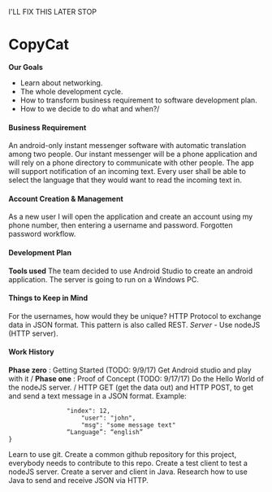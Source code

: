I'LL FIX THIS LATER STOP 

# CopyCat
**Our Goals**
* Learn about networking.
* The whole development cycle. 
* How to transform business requirement to software development plan.
* How to we decide to do what and when?/
#### Business Requirement
An android-only instant messenger software with automatic translation among two people. Our instant messenger will be a phone application and will rely on a phone directory to communicate with other people. The app will support notification of an incoming text. Every user shall be able to select the language that they would want to read the incoming text in. 

#### Account Creation & Management
As a new user I will open the application and create an account using my phone number, then entering a username and password.
Forgotten password workflow.

#### Development Plan
**Tools used**
The team decided to use Android Studio to create an android application. The server is going to run on a Windows PC.

#### Things to Keep in Mind
For the usernames, how would they be unique?
HTTP Protocol to exchange data in JSON format. This pattern is also called REST.
*Server* - Use nodeJS (HTTP server).

#### Work History
**Phase zero**	: Getting Started (TODO: 9/9/17)
Get Android studio and play with it /
**Phase one**	: Proof of Concept (TODO: 9/17/17)
Do the Hello World of the nodeJS server. /
HTTP GET (get the data out) and HTTP POST, to get and send a text message in a JSON format. <return>
		Example: 
```{
 				"index": 12,
    				"user": "john",
    				"msg": "some message text"
				“Language”: “english”
}
```	
Learn to use git. Create a common github repository for this project, everybody needs to contribute to this repo.
Create a test client to test a nodeJS server. Create a server and client in Java. 
Research how to use Java to send and receive JSON via HTTP.
